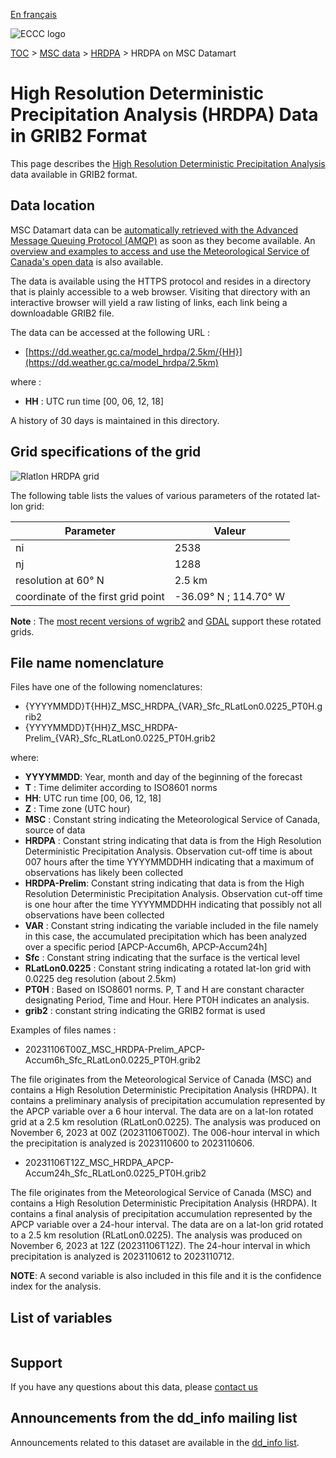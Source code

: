 [En français](readme_hrdpa-datamart_fr.md)

![ECCC logo](../../img_eccc-logo.png)

[TOC](../../readme_en.md) > [MSC data](../readme_en.md) > [HRDPA](readme_hrdpa_en.md) > HRDPA on MSC Datamart

# High Resolution Deterministic Precipitation Analysis (HRDPA) Data in GRIB2 Format

This page describes the [High Resolution Deterministic Precipitation Analysis](./readme_hrdpa-datamart_en.md) data available in GRIB2 format.

## Data location

MSC Datamart data can be [automatically retrieved with the Advanced Message Queuing Protocol (AMQP)](../../msc-datamart/amqp_en.md) as soon as they become available. An [overview and examples to access and use the Meteorological Service of Canada's open data](../../usage/readme_en.md) is also available.

The data is available using the HTTPS protocol and resides in a directory that is plainly accessible to a web browser. Visiting that directory with an interactive browser will yield a raw listing of links, each link being a downloadable GRIB2 file.

The data can be accessed at the following URL :

*  [https://dd.weather.gc.ca/model_hrdpa/2.5km/{HH}](https://dd.weather.gc.ca/model_hrdpa/2.5km)

where :

* __HH__ :  UTC run time [00, 06, 12, 18]

A history of 30 days is maintained in this directory.

## Grid specifications of the grid

![Rlatlon HRDPA grid](https://collaboration.cmc.ec.gc.ca/cmc/cmos/public_doc/msc-data/nwp_hrdpa/grille_hrdpa_rlatlon.png)

The following table lists the values of various parameters of the rotated lat-lon grid:

| Parameter | Valeur |
| ------ | ------ |
| ni | 2538 |
| nj | 1288 | 
| resolution at 60° N | 2.5 km |
| coordinate of the first grid point | -36.09° N ; 114.70° W |

__Note__ : The [most recent versions of wgrib2](https://www.cpc.ncep.noaa.gov/products/wesley/wgrib2/update_2.0.8.html) and [GDAL](https://gdal.org/) support these rotated grids.

## File name nomenclature 

Files have one of the following nomenclatures:

* {YYYYMMDD}T{HH}Z_MSC_HRDPA_{VAR}_Sfc_RLatLon0.0225_PT0H.grib2
* {YYYYMMDD}T{HH}Z_MSC_HRDPA-Prelim_{VAR}_Sfc_RLatLon0.0225_PT0H.grib2

where:

* __YYYYMMDD__: Year, month and day of the beginning of the forecast
* __T__ : Time delimiter according to ISO8601 norms
* __HH__: UTC run time [00, 06, 12, 18]
* __Z__ : Time zone (UTC hour)
* __MSC__ : Constant string indicating the Meteorological Service of Canada, source of data
* __HRDPA__ : Constant string indicating that data is from the High Resolution Deterministic Precipitation Analysis. Observation cut-off time is about 007 hours after the time YYYYMMDDHH indicating that a maximum of observations has likely been collected
* __HRDPA-Prelim__: Constant string indicating that data is from the High Resolution Deterministic Precipitation Analysis. Observation cut-off time is one hour after the time YYYYMMDDHH indicating that possibly not all observations have been collected
* __VAR__ : Constant string indicating the variable included in the file namely in this case, the accumulated precipitation which has been analyzed over a specific period [APCP-Accum6h, APCP-Accum24h]
* __Sfc__ : Constant string indicating that the surface is the vertical level 
* __RLatLon0.0225__ : Constant string indicating a rotated lat-lon grid with 0.0225 deg resolution (about 2.5km)
* __PT0H__ : Based on ISO8601 norms. P, T and H are constant character designating Period, Time and Hour. Here PT0H indicates an analysis.
* __grib2__ : constant string indicating the GRIB2 format is used

Examples of files names :

* 20231106T00Z_MSC_HRDPA-Prelim_APCP-Accum6h_Sfc_RLatLon0.0225_PT0H.grib2

The file originates from the Meteorological Service of Canada (MSC) and contains a High Resolution Deterministic Precipitation Analysis (HRDPA). It contains a preliminary analysis of precipitation accumulation represented by the APCP variable over a 6 hour interval. The data are on a lat-lon rotated grid at a 2.5 km resolution (RLatLon0.0225). The analysis was produced on November 6, 2023 at 00Z (20231106T00Z). The 006-hour interval in which the precipitation is analyzed is 2023110600 to 2023110606. 

* 20231106T12Z_MSC_HRDPA_APCP-Accum24h_Sfc_RLatLon0.0225_PT0H.grib2


The file originates from the Meteorological Service of Canada (MSC) and contains a High Resolution Deterministic Precipitation Analysis (HRDPA). It contains a final analysis of precipitation accumulation represented by the APCP variable over a 24-hour interval. The data are on a lat-lon grid rotated to a 2.5 km resolution (RLatLon0.0225). The analysis was produced on November 6, 2023 at 12Z (20231106T12Z). The 24-hour interval in which precipitation is analyzed is 2023110612 to 2023110712.

__NOTE__: A second variable is also included in this file and it is the confidence index for the analysis.


## List of variables

<table id="csv-table" class="display"></table>

<link href="https://cdn.jsdelivr.net/npm/simple-datatables@latest/dist/style.css" rel="stylesheet" type="text/css">
<script src="https://cdn.jsdelivr.net/npm/simple-datatables@latest"></script>
<script src="../../../js/variables_datatable.js" type="text/javascript"></script>
<script>
  loadTable("csv-table", "../../../assets/csv/HRDPA_Variables-List_en.csv");
</script>

## Support

If you have any questions about this data, please [contact us](https://weather.gc.ca/mainmenu/contact_us_e.html)

## Announcements from the dd_info mailing list 

Announcements related to this dataset are available in the [dd_info list](https://comm.collab.science.gc.ca/mailman3/postorius/lists/dd_info/).
